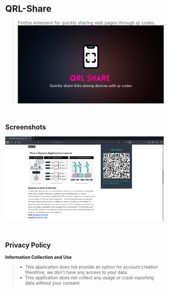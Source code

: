 # QRL-Share
>Firefox extension for quickly sharing web pages through qr codes.
![Project Banner](./Images/Repobanner.png)

<br>

## Screenshots
![Screenshot](./Images/Screenshot.png)

<br>

## Privacy Policy

**Information Collection and Use**
> * This application does not provide an option for account creation therefore, we don't have any access to your data.
> * This application does not collect any usage or crash reporting data without your consent.

